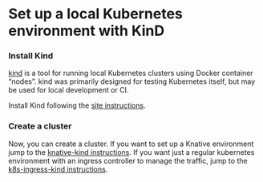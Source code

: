 # Set up a local Kubernetes environment with KinD

### Install Kind

[kind](https://github.com/kubernetes-sigs/kind) is a tool for running local Kubernetes clusters using Docker container “nodes”.
kind was primarily designed for testing Kubernetes itself, but may be used for local development or CI.

Install Kind following the [site instructions](https://kind.sigs.k8s.io/docs/user/quick-start/#installation).

### Create a cluster

Now, you can create a cluster. If you want to set up a Knative environment jump to the [knative-kind instructions](./knative-kind/README.md).
If you want just a regular kubernetes environment with an ingress controller to manage the traffic, jump to the [k8s-ingress-kind instructions](./k8s-ingress-kind/README.md).